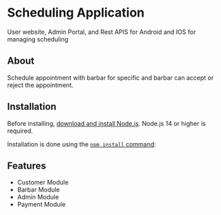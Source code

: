 # Scheduling Application
User website, Admin Portal, and Rest APIS for Android and IOS for managing scheduling 


## About
Schedule appointment with barbar for specific and barbar can accept or reject the appointment.

## Installation

Before installing, [download and install Node.js](https://nodejs.org/en/download/).
Node.js 14 or higher is required.

Installation is done using the
[`npm install` command](https://docs.npmjs.com/getting-started/installing-npm-packages-locally):

## Features

  * Customer Module
  * Barbar Module
  * Admin Module
  * Payment Module

